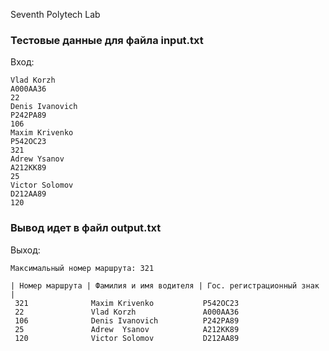 Seventh Polytech Lab
### Тестовые данные для файла input.txt
Вход:
```
Vlad Korzh
A000AA36
22
Denis Ivanovich
P242PA89
106
Maxim Krivenko
P542OC23
321
Adrew Ysanov
A212KK89
25
Victor Solomov
D212AA89
120

```
### Вывод идет в файл output.txt
Выход:
```
Максимальный номер маршрута: 321

| Номер маршрута | Фамилия и имя водителя | Гос. регистрационный знак |
 321              Maxim Krivenko           P542OC23
 22               Vlad Korzh               A000AA36
 106              Denis Ivanovich          P242PA89
 25               Adrew  Ysanov            A212KK89
 120              Victor Solomov           D212AA89

```
